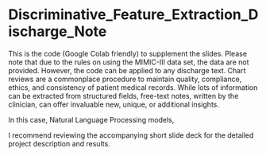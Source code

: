 # Discriminative_Feature_Extraction_Discharge_Note
This is the code (Google Colab friendly) to supplement the slides. Please note that due to the rules on using the MIMIC-III data set, the data are not provided. However, the code can be applied to any discharge text. 
Chart reviews are a commonplace procedure to maintain quality, compliance, ethics, and consistency of patient medical records. While lots of information can be extracted from structured fields, free-text notes, written by the clinician, can offer invaluable new, unique, or additional insights.

In this case, Natural Language Processing models, 

I recommend reviewing the accompanying short slide deck for the detailed project description and results.
